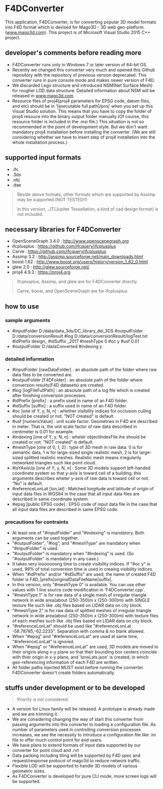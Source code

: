 # F4DConverter
This application, F4DConverter, is for converting popular 3D model formats into F4D format
which is devised for Mago3D - 3D web geo-platform. (www.mago3d.com).
This project is of Microsoft Visual Studio 2015 C++ project.

## developer's comments before reading more ##
- F4DConverter runs only in Windows 7 or later version of 64-bit OS.
- Recently we changed this converter very much and opened this Github repository with the repository of previous version deprecated.
  This converter runs in pure console mode and makes newer version of F4D.
- We discarded Lego structure and introduced NSM(Net Surface Mesh) for rougher LOD data structure. Detailed information about NSM will be released in www.mago3d.com
- Resource files of proj4(proj4 parameters for EPSG code, datum files, and etc) should be in '[executable full path]/proj' when you set up this Visual Studio solution.
This means that you have to copy the folder of proj4 resouce into the binary output folder manually.(Of course, this resource folder is included in the .msi file.)
This situation is not so recommended in the point of development style. But we don't want mandatory proj4 installation before installing the converter.
(We are still considering whether we have to insert step of proj4 installation into the whole installation process.) 

## supported input formats ##
- .ifc
- .3ds
- .obj
- .dae

> Beside above formats, other formats which are supported by Assimp may be supported.(NOT TESTED!!)
>
> In this version, .JT(Jupiter Tessellation, a kind of cad design format) is not included.

## necessary libraries for F4DConverter ##
- OpenSceneGraph 3.4.0 : http://www.openscenegraph.org
- ifcplusplus : https://github.com/ifcquery/ifcplusplus
- Carve : https://github.com/ifcquery/ifcplusplus
- Assimp 3.2 : http://assimp.sourceforge.net/main_downloads.html
- boost 1.62 : http://www.boost.org/users/history/version_1_62_0.html
- glew 2.0 : http://glew.sourceforge.net/
- proj4 4.9.3 : https://proj4.org

> ifcplusplus, Assimp, and glew are for F4DConverter directly.
>
> Carve, boost, and OpenSceneGraph are for ifcplusplus.

## how to use ##
### sample arguments ###
- #inputFolder D:/data/data_3ds/DC_library_del_3DS #outputFolder D:/data/conversionResult #log D:/data/conversionResult/logTest.txt #idPrefix design_ #idSuffix _2017 #meshType 0 #oc y #usf 0.01
- #outputFolder D:/dataConverted #indexing y
### detailed information ###
- #inputFolder [rawDataFolder] : an absolute path of the folder where raw data files to be converted are.
- #outputFolder [F4DFolder] : an absolute path of the folder where conversion results(F4D datasets) are created.
- #log [logFileFullPath] : an absolute path of a log file which is created after finishing conversion processes.
- #idPrefix [prefix] : a prefix used in name of an F4D folder.
- #idSuffix [suffix] : a suffix used in name of an F4D folder.
- #oc [one of Y, y, N, n] : whether visibility indices for occlusion culling should be created or not. "NOT created" is default.
- #usf [numericValue] : unit scale factor. Geometries in F4D are described in meter. That is, the unit scale factor of raw data described in centimeter is 0.01 for example.
- #indexing [one of Y, y, N, n] : wheter objectIndexFile.ihe should be created or not. "NOT created" is default.
- #meshType [one of 0, 1, 2] : type of 3D mesh in raw data. 0 is for semantic data, 1 is for large-sized single realistic mesh, 2 is for large-sized splitted realistic meshes. Realistic mesh means irregularily networked triangles such like point cloud.
- #isYAxisUp [one of Y, y, N, n] : Some 3D models support left-handed coordinate system so that y-axis is toward ceil of a building. this arguments describes wheter y-axis of raw data is toward ceil or not. "No" is default.
- #referenceLonLat [lon,lat] : Matched longitude and latitude of origin of input data files in WGS84 in the case that all input data files are described in same coordinate system.   
- #epsg [public EPSG code] : EPSG code of input data file in the case that all input data files are described in same EPSG code.

### precautions for contraints ###
- At least one of "#inputFolder" and "#indexing" is mandatory. Both arguments can be used together.
- "#outputFolder", "#log", and "#meshType"  are mandatory when "#inputFolder" is used.
- "#outputFolder" is mandatory when "#indexing" is used. (So "#outputFolder" is mandatory in any case.)
- It takes very looooooong time to create visibility indices. If "#oc y" is used, 99% of total conversion time is used in creaing visibility indices.
- When "#idPrefix" and/or "#idSuffix" are used, the name of created F4D folder is F4D_|prefix|originalDataFileName|suffix|.
- In this version, only "#meshType 0" is available. You can use other values with 1 line source code modification in 'F4DConverter.cpp'.
- "#meshType 1" is for raw data of a single mesh of irregular triangle network in wide area(about (250-350)m x (250-300)m) with SINGLE texture file such like .obj files based on LIDAR data on city block.
- "#meshType 2" is for raw data of splitted meshes of irregular triangle network in wide area(about (250-350)m x (250-300)m) with texture files of each meshes such like .obj files based on LIDAR data on city block.
- "#referenceLonLat" should be used like "#referenceLonLat -58.78785,-62.2233". Separation with comma & no blank allowed.
- When "#epsg" and "#referenceLonLat" are used at same time, "#referenceLonLat" is ignored.
- When "#epsg" or "#referenceLonLat" are used, 3D models are moved to their origins along x-y plane so that their bounding box centers coincide with thier origin in x-y plane, and
  'lonsLats.json' is created, in which geo-referencing information of each F4D are written.
- All folder paths injected MUST exist before running the converter. F4DConverter doesn't create folders automatically.

## stuffs under development or to be developed ##
> Priority is not considered.
- A version for Linux family will be released. A prototype is already made and we are trimming it.
- We are considering changing the way of start this converter from passing arguments into this converter to loading a configuration file. As number of parameters used in controlling conversion processes increases, we see the necessity to introduce a configuration file like .ini file to offer much control point for end users.
- We have plans to extend formats of input data supported by our converter for point cloud and .rvt
- Data packing including tiling will be supported by F4D spec and request/response protocol of mago3d to reduce network traffic.
- Flexible LOD will be supported to handle 3D models of various geometric sizes.
- As F4DConverter is developed for pure CLI mode, more screen logs will be supported.
